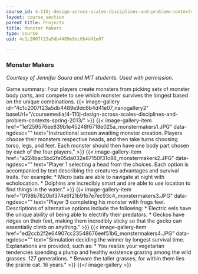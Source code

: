 ```yaml
---
course_id: 4-110j-design-across-scales-disciplines-and-problem-contexts-spring-2013
layout: course_section
parent_title: Projects
title: Monster Makers
type: course
uid: 4c1c2007f23a5db4489e9dc6b4d41e07

---
```


### Monster Makers

_Courtesy of Jennifer Saura and MIT students. Used with permission._

Game summary: Four players create monsters from picking sets of monster body parts, and compete to see which monster survives the longest based on the unique combinations.
{{< image-gallery id="4c1c2007f23a5db4489e9dc6b4d41e07_nanogallery2" baseUrl="/coursemedia/4-110j-design-across-scales-disciplines-and-problem-contexts-spring-2013/" >}}
{{< image-gallery-item href="1ef259576ee839b1e45248f6718e025a_monstermakers1.JPG" data-ngdesc="" text="Instructional screen awaiting monster creation.  Players choose their monsters respective heads, and then take turns choosing torso, legs, and feet. Each monster should then have one body part chosen by each of the four players." >}}
{{< image-gallery-item href="a224bac5bd2fe05da032e87150f31c88_monstermakers2.JPG" data-ngdesc="" text="Player 1 selecting a head from the choices.  Each option is accompanied by text describing the creatures advantages and survival traits. For example:  *   Micro bats are able to navigate at night with echolocation. *   Dolphins are incredibly smart and are able to use location to find things in the water." >}}
{{< image-gallery-item href="0198b7820bf374e6f21b91b7e7ec93c4_monstermakers3.JPG" data-ngdesc="" text="Player 3 completing his monster with frogs feet.  Descriptions of alternative options include the following:  *   Electric eels have the unique ability of being able to electrify their predators. *   Geckos have ridges on their feet, making them incredibly sticky so that the gecko can essentially climb on anything." >}}
{{< image-gallery-item href="ed2ccb2f2e64907cc23548676eef51b6_monstermakers4.JPG" data-ngdesc="" text="Simulation deciding the winner by longest survival time.  Explanations are provided, such as:  *   You realize your vegetarian tendencies spending a plump and healthy existence grazing among the wild grasses. 127 generations. *   Beware the taller grasses, for within them lies the prairie cat. 16 years." >}}
{{</ image-gallery >}}